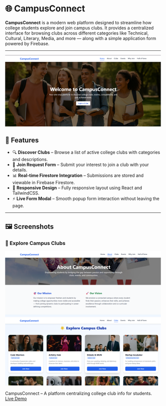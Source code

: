 # 🌐 CampusConnect

**CampusConnect** is a modern web platform designed to streamline how college students explore and join campus clubs. It provides a centralized interface for browsing clubs across different categories like Technical, Cultural, Literary, Media, and more — along with a simple application form powered by Firebase.

---

![CampusConnect Banner](re_Images/example1.png)

## 🚀 Features

- 🔍 **Discover Clubs** – Browse a list of active college clubs with categories and descriptions.
- 📝 **Join Request Form** – Submit your interest to join a club with your details.
- 📊 **Real-time Firestore Integration** – Submissions are stored and viewable in Firebase Firestore.
- 📱 **Responsive Design** – Fully responsive layout using React and TailwindCSS.
- ⚡ **Live Form Modal** – Smooth popup form interaction without leaving the page.

---

## 🖼️ Screenshots

### 🏫 Explore Campus Clubs
![CampusConnect About ](re_Images/example2.png)
![Explore Clubs](re_Images/example3.png)

CampusConnect – A platform centralizing college club info for students. [Live Demo](https://campus-connect-pied.vercel.app/)



